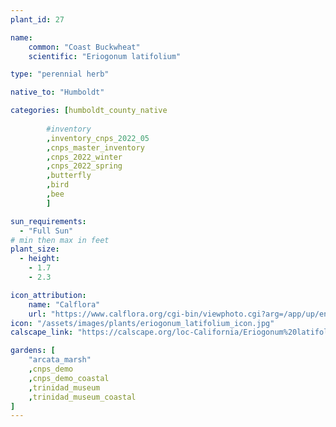 ```yaml
---
plant_id: 27

name: 
    common: "Coast Buckwheat"  
    scientific: "Eriogonum latifolium" 

type: "perennial herb"

native_to: "Humboldt"

categories: [humboldt_county_native
        
        #inventory 
        ,inventory_cnps_2022_05
        ,cnps_master_inventory
        ,cnps_2022_winter
        ,cnps_2022_spring
        ,butterfly
        ,bird
        ,bee
        ]

sun_requirements:
  - "Full Sun"
# min then max in feet
plant_size:
  - height: 
    - 1.7
    - 2.3

icon_attribution: 
    name: "Calflora"
    url: "https://www.calflora.org/cgi-bin/viewphoto.cgi?arg=/app/up/entry/302/90899.jpg" 
icon: "/assets/images/plants/eriogonum_latifolium_icon.jpg" 
calscape_link: "https://calscape.org/loc-California/Eriogonum%20latifolium(%20)"

gardens: [
    "arcata_marsh" 
    ,cnps_demo
    ,cnps_demo_coastal
    ,trinidad_museum
    ,trinidad_museum_coastal
]
---
```



